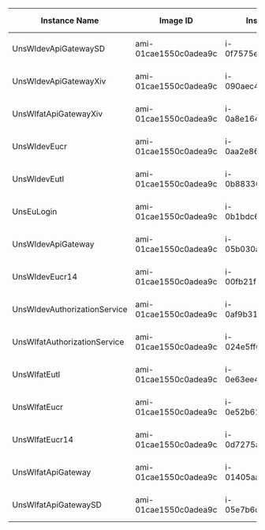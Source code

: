 | Instance Name | Image ID | Instance ID | Instance Type | Key Name | Launch Time | Private IP Address | Subnet ID | VPC ID |
| --- | --- | --- | --- | --- | --- | --- | --- | --- |
| UnsWldevApiGatewaySD | ami-01cae1550c0adea9c | i-0f7575e5a017d5a28 | t3.medium | uns-dev-key | 2023-04-20 05:14:21+00:00 | 10.178.146.126 | subnet-05b962e5bf1eec4b8 | vpc-0821933e602f2235e |
| UnsWldevApiGatewayXiv | ami-01cae1550c0adea9c | i-090aec4793db694d7 | t3.medium | uns-dev-key | 2023-04-20 05:14:21+00:00 | 10.178.146.55 | subnet-05b962e5bf1eec4b8 | vpc-0821933e602f2235e |
| UnsWlfatApiGatewayXiv | ami-01cae1550c0adea9c | i-0a8e1648737c81503 | t3.medium | uns-dev-key | 2023-04-20 05:14:22+00:00 | 10.178.146.87 | subnet-05b962e5bf1eec4b8 | vpc-0821933e602f2235e |
| UnsWldevEucr | ami-01cae1550c0adea9c | i-0aa2e8643ee0b89a9 | t3.medium | uns-dev-key | 2023-04-20 05:14:22+00:00 | 10.178.146.22 | subnet-05b962e5bf1eec4b8 | vpc-0821933e602f2235e |
| UnsWldevEutl | ami-01cae1550c0adea9c | i-0b88336e8594b9ae0 | t3.medium | uns-dev-key | 2023-04-20 05:14:22+00:00 | 10.178.146.52 | subnet-05b962e5bf1eec4b8 | vpc-0821933e602f2235e |
| UnsEuLogin | ami-01cae1550c0adea9c | i-0b1bdc67d9d7ff2ae | t3.medium | uns-dev-key | 2023-04-20 05:14:22+00:00 | 10.178.146.86 | subnet-05b962e5bf1eec4b8 | vpc-0821933e602f2235e |
| UnsWldevApiGateway | ami-01cae1550c0adea9c | i-05b030aeee96898dc | t3.medium | uns-dev-key | 2023-04-20 05:14:23+00:00 | 10.178.146.20 | subnet-05b962e5bf1eec4b8 | vpc-0821933e602f2235e |
| UnsWldevEucr14 | ami-01cae1550c0adea9c | i-00fb21f25b74e94f5 | t3.medium | uns-dev-key | 2023-04-20 05:14:23+00:00 | 10.178.146.27 | subnet-05b962e5bf1eec4b8 | vpc-0821933e602f2235e |
| UnsWldevAuthorizationService | ami-01cae1550c0adea9c | i-0af9b316fc89bb399 | t3.medium | uns-dev-key | 2023-04-20 05:14:23+00:00 | 10.178.146.99 | subnet-05b962e5bf1eec4b8 | vpc-0821933e602f2235e |
| UnsWlfatAuthorizationService | ami-01cae1550c0adea9c | i-024e5ff0eb55061dd | t3.medium | uns-dev-key | 2023-04-20 05:14:23+00:00 | 10.178.146.19 | subnet-05b962e5bf1eec4b8 | vpc-0821933e602f2235e |
| UnsWlfatEutl | ami-01cae1550c0adea9c | i-0e63ee4db83aae83f | t3.medium | uns-dev-key | 2023-04-20 05:14:23+00:00 | 10.178.146.118 | subnet-05b962e5bf1eec4b8 | vpc-0821933e602f2235e |
| UnsWlfatEucr | ami-01cae1550c0adea9c | i-0e52b61376acce2ab | t3.medium | uns-dev-key | 2023-04-20 05:14:24+00:00 | 10.178.146.58 | subnet-05b962e5bf1eec4b8 | vpc-0821933e602f2235e |
| UnsWlfatEucr14 | ami-01cae1550c0adea9c | i-0d7275ad8d2bdd5c0 | t3.medium | uns-dev-key | 2023-04-20 05:14:24+00:00 | 10.178.146.80 | subnet-05b962e5bf1eec4b8 | vpc-0821933e602f2235e |
| UnsWlfatApiGateway | ami-01cae1550c0adea9c | i-01405aa3704c30c1d | t3.medium | uns-dev-key | 2023-04-20 05:14:24+00:00 | 10.178.146.37 | subnet-05b962e5bf1eec4b8 | vpc-0821933e602f2235e |
| UnsWlfatApiGatewaySD | ami-01cae1550c0adea9c | i-05e7b6d8841f41cbe | t3.medium | uns-dev-key | 2023-04-20 05:14:24+00:00 | 10.178.146.92 | subnet-05b962e5bf1eec4b8 | vpc-0821933e602f2235e |